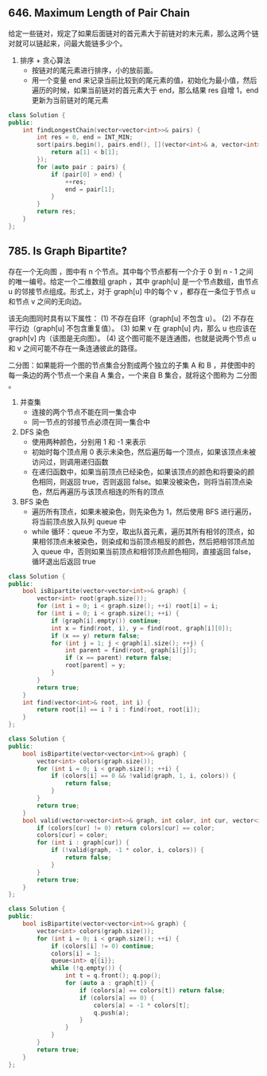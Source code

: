## 646. Maximum Length of Pair Chain

给定一些链对，规定了如果后面链对的首元素大于前链对的末元素，那么这两个链对就可以链起来，问最大能链多少个。

1. 排序 + 贪心算法
   - 按链对的尾元素进行排序，小的放前面。
   - 用一个变量 end 来记录当前比较到的尾元素的值，初始化为最小值，然后遍历的时候，如果当前链对的首元素大于 end，那么结果 res 自增 1，end 更新为当前链对的尾元素

```cpp
class Solution {
public:
    int findLongestChain(vector<vector<int>>& pairs) {
        int res = 0, end = INT_MIN;
        sort(pairs.begin(), pairs.end(), [](vector<int>& a, vector<int>& b) {
            return a[1] < b[1];
        });
        for (auto pair : pairs) {
            if (pair[0] > end) {
                ++res;
                end = pair[1];
            }
        }
        return res;
    }
};
```

## 785. Is Graph Bipartite?

存在一个无向图 ，图中有 n 个节点。其中每个节点都有一个介于 0 到 n - 1 之间的唯一编号。给定一个二维数组 graph ，其中 graph[u] 是一个节点数组，由节点 u 的邻接节点组成。形式上，对于 graph[u] 中的每个 v ，都存在一条位于节点 u 和节点 v 之间的无向边。

该无向图同时具有以下属性：
(1) 不存在自环（graph[u] 不包含 u）。
(2) 不存在平行边（graph[u] 不包含重复值）。
(3) 如果 v 在 graph[u] 内，那么 u 也应该在 graph[v] 内（该图是无向图）。
(4) 这个图可能不是连通图，也就是说两个节点 u 和 v 之间可能不存在一条连通彼此的路径。

二分图：如果能将一个图的节点集合分割成两个独立的子集 A 和 B ，并使图中的每一条边的两个节点一个来自 A 集合，一个来自 B 集合，就将这个图称为 二分图 。

1. 并查集
   - 连接的两个节点不能在同一集合中
   - 同一节点的邻接节点必须在同一集合中
2. DFS 染色
   - 使用两种颜色，分别用 1 和 -1 来表示
   - 初始时每个顶点用 0 表示未染色，然后遍历每一个顶点，如果该顶点未被访问过，则调用递归函数
   - 在递归函数中，如果当前顶点已经染色，如果该顶点的颜色和将要染的颜色相同，则返回 true，否则返回 false。如果没被染色，则将当前顶点染色，然后再遍历与该顶点相连的所有的顶点
3. BFS 染色
   - 遍历所有顶点，如果未被染色，则先染色为 1，然后使用 BFS 进行遍历，将当前顶点放入队列 queue 中
   - while 循环：queue 不为空，取出队首元素，遍历其所有相邻的顶点，如果相邻顶点未被染色，则染成和当前顶点相反的颜色，然后把相邻顶点加入 queue 中，否则如果当前顶点和相邻顶点颜色相同，直接返回 false，循环退出后返回 true

```cpp
class Solution {
public:
    bool isBipartite(vector<vector<int>>& graph) {
        vector<int> root(graph.size());
        for (int i = 0; i < graph.size(); ++i) root[i] = i;
        for (int i = 0; i < graph.size(); ++i) {
            if (graph[i].empty()) continue;
            int x = find(root, i), y = find(root, graph[i][0]);
            if (x == y) return false;
            for (int j = 1; j < graph[i].size(); ++j) {
                int parent = find(root, graph[i][j]);
                if (x == parent) return false;
                root[parent] = y;
            }
        }
        return true;
    }
    int find(vector<int>& root, int i) {
        return root[i] == i ? i : find(root, root[i]);
    }
};
```

```cpp
class Solution {
public:
    bool isBipartite(vector<vector<int>>& graph) {
        vector<int> colors(graph.size());
        for (int i = 0; i < graph.size(); ++i) {
            if (colors[i] == 0 && !valid(graph, 1, i, colors)) {
                return false;
            }
        }
        return true;
    }
    bool valid(vector<vector<int>>& graph, int color, int cur, vector<int>& colors) {
        if (colors[cur] != 0) return colors[cur] == color;
        colors[cur] = color;
        for (int i : graph[cur]) {
            if (!valid(graph, -1 * color, i, colors)) {
                return false;
            }
        }
        return true;
    }
};
```

```cpp
class Solution {
public:
    bool isBipartite(vector<vector<int>>& graph) {
        vector<int> colors(graph.size());
        for (int i = 0; i < graph.size(); ++i) {
            if (colors[i] != 0) continue;
            colors[i] = 1;
            queue<int> q{{i}};
            while (!q.empty()) {
                int t = q.front(); q.pop();
                for (auto a : graph[t]) {
                    if (colors[a] == colors[t]) return false;
                    if (colors[a] == 0) {
                        colors[a] = -1 * colors[t];
                        q.push(a);
                    }
                }
            }
        }
        return true;
    }
};
```
